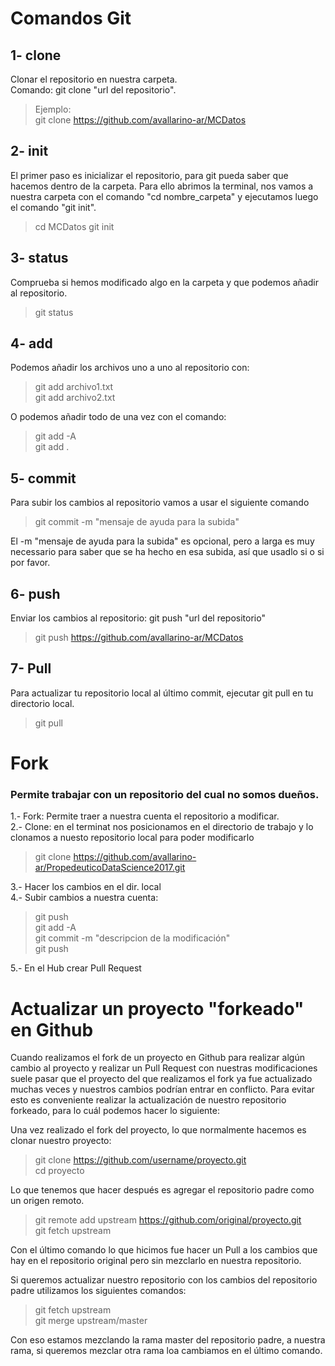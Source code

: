 # Comandos Git

## 1- clone 
Clonar el repositorio en nuestra carpeta.  
Comando: git clone "url del repositorio".  
> Ejemplo:  
> git clone https://github.com/avallarino-ar/MCDatos

## 2- init
El primer paso es inicializar el repositorio, para git pueda saber que hacemos dentro de la carpeta. Para ello abrimos la terminal, nos vamos a nuestra carpeta con el comando "cd nombre_carpeta" y ejecutamos luego el comando "git init".  

> cd MCDatos 
> git init  

## 3- status
Comprueba si hemos modificado algo en la carpeta y que podemos añadir al repositorio. 
> git status

## 4- add
Podemos añadir los archivos uno a uno al repositorio con:
> git add archivo1.txt  
> git add archivo2.txt

O podemos añadir todo de una vez con el comando:
> git add -A  
> git add .

## 5- commit
Para subir los cambios al repositorio vamos a usar el siguiente comando
> git commit -m "mensaje de ayuda para la subida"

El -m "mensaje de ayuda para la subida" es opcional, pero a larga es muy necessario para saber que se ha hecho en esa subida, así que usadlo si o si por favor.

## 6- push
Enviar los cambios al repositorio: git push "url del repositorio"  
> git push https://github.com/avallarino-ar/MCDatos

## 7- Pull
Para actualizar tu repositorio local al último commit, ejecutar git pull en tu directorio local.
> git pull

# Fork  
### Permite trabajar con un repositorio del cual no somos dueños.
1.- Fork: Permite traer a nuestra cuenta el repositorio a modificar.  
2.- Clone: en el terminat nos posicionamos en el directorio de trabajo y lo clonamos a nuesto repositorio local para poder modificarlo  
> git clone https://github.com/avallarino-ar/PropedeuticoDataScience2017.git  

3.- Hacer los cambios en el dir. local  
4.- Subir cambios a nuestra cuenta:  
> git push    
> git add -A       
> git commit -m "descripcion de la modificación"  
> git push  

5.- En el Hub crear Pull Request

# Actualizar un proyecto "forkeado" en Github  

Cuando realizamos el fork de un proyecto en Github para realizar algún cambio al proyecto y realizar un Pull Request con nuestras modificaciones suele pasar que el proyecto del que realizamos el fork ya fue actualizado muchas veces y nuestros cambios podrían entrar en conflicto. Para evitar esto es conveniente realizar la actualización de nuestro repositorio forkeado, para lo cuál podemos hacer lo siguiente:  

Una vez realizado el fork del proyecto, lo que normalmente hacemos es clonar nuestro proyecto:  

> git clone https://github.com/username/proyecto.git    
> cd proyecto  

Lo que tenemos que hacer después es agregar el repositorio padre como un origen remoto.  

> git remote add upstream https://github.com/original/proyecto.git  
> git fetch upstream  

Con el último comando lo que hicimos fue hacer un Pull a los cambios que hay en el repositorio original pero sin mezclarlo en nuestra repositorio.  

Si queremos actualizar nuestro repositorio con los cambios del repositorio padre utilizamos los siguientes comandos:  

> git fetch upstream  
> git merge upstream/master  

Con eso estamos mezclando la rama master del repositorio padre, a nuestra rama, si queremos mezclar otra rama loa cambiamos en el último comando.  
